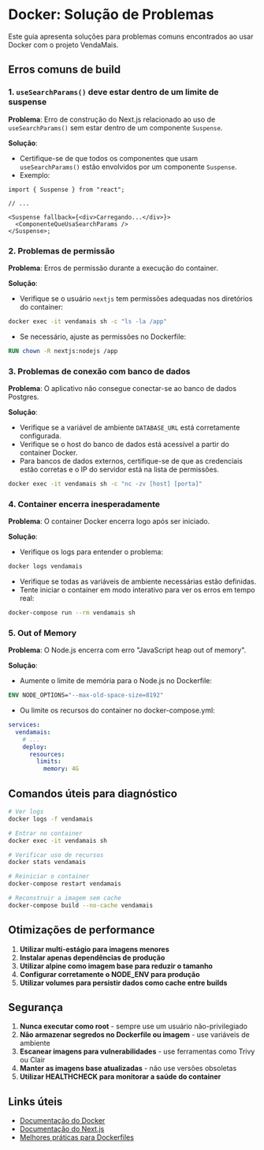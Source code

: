 # Docker: Solução de Problemas

Este guia apresenta soluções para problemas comuns encontrados ao usar Docker com o projeto VendaMais.

## Erros comuns de build

### 1. `useSearchParams()` deve estar dentro de um limite de suspense

**Problema**: Erro de construção do Next.js relacionado ao uso de `useSearchParams()` sem estar dentro de um componente `Suspense`.

**Solução**:

- Certifique-se de que todos os componentes que usam `useSearchParams()` estão envolvidos por um componente `Suspense`.
- Exemplo:

```tsx
import { Suspense } from "react";

// ...

<Suspense fallback={<div>Carregando...</div>}>
  <ComponenteQueUsaSearchParams />
</Suspense>;
```

### 2. Problemas de permissão

**Problema**: Erros de permissão durante a execução do container.

**Solução**:

- Verifique se o usuário `nextjs` tem permissões adequadas nos diretórios do container:

```bash
docker exec -it vendamais sh -c "ls -la /app"
```

- Se necessário, ajuste as permissões no Dockerfile:

```dockerfile
RUN chown -R nextjs:nodejs /app
```

### 3. Problemas de conexão com banco de dados

**Problema**: O aplicativo não consegue conectar-se ao banco de dados Postgres.

**Solução**:

- Verifique se a variável de ambiente `DATABASE_URL` está corretamente configurada.
- Verifique se o host do banco de dados está acessível a partir do container Docker.
- Para bancos de dados externos, certifique-se de que as credenciais estão corretas e o IP do servidor está na lista de permissões.

```bash
docker exec -it vendamais sh -c "nc -zv [host] [porta]"
```

### 4. Container encerra inesperadamente

**Problema**: O container Docker encerra logo após ser iniciado.

**Solução**:

- Verifique os logs para entender o problema:

```bash
docker logs vendamais
```

- Verifique se todas as variáveis de ambiente necessárias estão definidas.
- Tente iniciar o container em modo interativo para ver os erros em tempo real:

```bash
docker-compose run --rm vendamais sh
```

### 5. Out of Memory

**Problema**: O Node.js encerra com erro "JavaScript heap out of memory".

**Solução**:

- Aumente o limite de memória para o Node.js no Dockerfile:

```dockerfile
ENV NODE_OPTIONS="--max-old-space-size=8192"
```

- Ou limite os recursos do container no docker-compose.yml:

```yaml
services:
  vendamais:
    # ...
    deploy:
      resources:
        limits:
          memory: 4G
```

## Comandos úteis para diagnóstico

```bash
# Ver logs
docker logs -f vendamais

# Entrar no container
docker exec -it vendamais sh

# Verificar uso de recursos
docker stats vendamais

# Reiniciar o container
docker-compose restart vendamais

# Reconstruir a imagem sem cache
docker-compose build --no-cache vendamais
```

## Otimizações de performance

1. **Utilizar multi-estágio para imagens menores**
2. **Instalar apenas dependências de produção**
3. **Utilizar alpine como imagem base para reduzir o tamanho**
4. **Configurar corretamente o NODE_ENV para produção**
5. **Utilizar volumes para persistir dados como cache entre builds**

## Segurança

1. **Nunca executar como root** - sempre use um usuário não-privilegiado
2. **Não armazenar segredos no Dockerfile ou imagem** - use variáveis de ambiente
3. **Escanear imagens para vulnerabilidades** - use ferramentas como Trivy ou Clair
4. **Manter as imagens base atualizadas** - não use versões obsoletas
5. **Utilizar HEALTHCHECK para monitorar a saúde do container**

## Links úteis

- [Documentação do Docker](https://docs.docker.com/)
- [Documentação do Next.js](https://nextjs.org/docs)
- [Melhores práticas para Dockerfiles](https://docs.docker.com/develop/develop-images/dockerfile_best-practices/)
